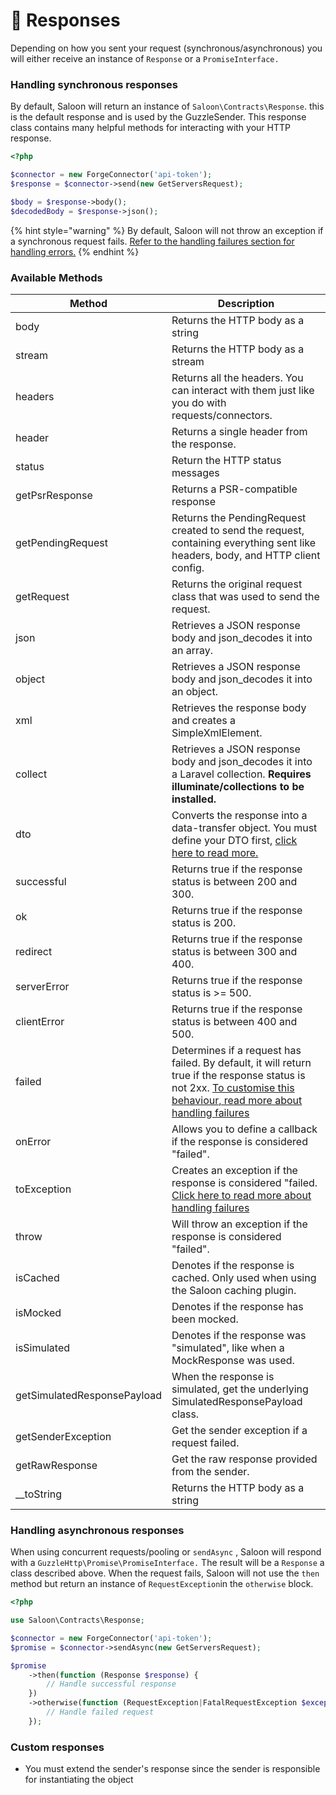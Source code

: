 # 📡 Responses

Depending on how you sent your request (synchronous/asynchronous) you will either receive an instance of `Response` or a `PromiseInterface.`

### Handling synchronous responses

By default, Saloon will return an instance of `Saloon\Contracts\Response`. this is the default response and is used by the GuzzleSender. This response class contains many helpful methods for interacting with your HTTP response.

```php
<?php

$connector = new ForgeConnector('api-token');
$response = $connector->send(new GetServersRequest);

$body = $response->body();
$decodedBody = $response->json();
```

{% hint style="warning" %}
By default, Saloon will not throw an exception if a synchronous request fails. [Refer to the handling failures section for handling errors.](handling-failures.md)
{% endhint %}

### Available Methods

| Method                      | Description                                                                                                                                                                                   |
| --------------------------- | --------------------------------------------------------------------------------------------------------------------------------------------------------------------------------------------- |
| body                        | Returns the HTTP body as a string                                                                                                                                                             |
| stream                      | Returns the HTTP body as a stream                                                                                                                                                             |
| headers                     | Returns all the headers. You can interact with them just like you do with requests/connectors.                                                                                                |
| header                      | Returns a single header from the response.                                                                                                                                                    |
| status                      | Return the HTTP status messages                                                                                                                                                               |
| getPsrResponse              | Returns a PSR-compatible response                                                                                                                                                             |
| getPendingRequest           | Returns the PendingRequest created to send the request, containing everything sent like headers, body, and HTTP client config.                                                                |
| getRequest                  | Returns the original request class that was used to send the request.                                                                                                                         |
| json                        | Retrieves a JSON response body and json\_decodes it into an array.                                                                                                                            |
| object                      | Retrieves a JSON response body and json\_decodes it into an object.                                                                                                                           |
| xml                         | Retrieves the response body and creates a SimpleXmlElement.                                                                                                                                   |
| collect                     | Retrieves a JSON response body and json\_decodes it into a Laravel collection. **Requires illuminate/collections to be installed.**                                                           |
| dto                         | Converts the response into a data-transfer object. You must define your DTO first, [click here to read more.](../digging-deepeer/data-transfer-objects.md)                                    |
| successful                  | Returns true if the response status is between 200 and 300.                                                                                                                                   |
| ok                          | Returns true if the response status is 200.                                                                                                                                                   |
| redirect                    | Returns true if the response status is between 300 and 400.                                                                                                                                   |
| serverError                 | Returns true if the response status is >= 500.                                                                                                                                                |
| clientError                 | Returns true if the response status is between 400 and 500.                                                                                                                                   |
| failed                      | Determines if a request has failed. By default, it will return true if the response status is not 2xx. [To customise this behaviour, read more about handling failures](handling-failures.md) |
| onError                     | Allows you to define a callback if the response is considered "failed".                                                                                                                       |
| toException                 | Creates an exception if the response is considered "failed. [ Click here to read more about handling failures](handling-failures.md)                                                          |
| throw                       | Will throw an exception if the response is considered "failed".                                                                                                                               |
| isCached                    | Denotes if the response is cached. Only used when using the Saloon caching plugin.                                                                                                            |
| isMocked                    | Denotes if the response has been mocked.                                                                                                                                                      |
| isSimulated                 | Denotes if the response was "simulated", like when a MockResponse was used.                                                                                                                   |
| getSimulatedResponsePayload | When the response is simulated, get the underlying SimulatedResponsePayload class.                                                                                                            |
| getSenderException          | Get the sender exception if a request failed.                                                                                                                                                 |
| getRawResponse              | Get the raw response provided from the sender.                                                                                                                                                |
| \_\_toString                | Returns the HTTP body as a string                                                                                                                                                             |

### Handling asynchronous responses

When using concurrent requests/pooling or `sendAsync` , Saloon will respond with a `GuzzleHttp\Promise\PromiseInterface.` The result will be a `Response` a class described above. When the request fails, Saloon will not use the `then` method but return an instance of `RequestException`in the `otherwise` block.

```php
<?php

use Saloon\Contracts\Response;

$connector = new ForgeConnector('api-token');
$promise = $connector->sendAsync(new GetServersRequest);

$promise
    ->then(function (Response $response) {
        // Handle successful response
    })
    ->otherwise(function (RequestException|FatalRequestException $exception) {
        // Handle failed request
    });
```

### Custom responses

* You must extend the sender's response since the sender is responsible for instantiating the object
